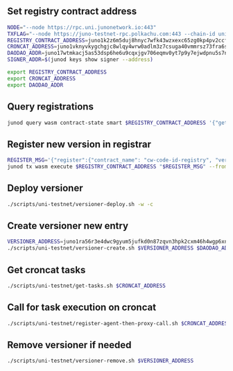 ## Set registry contract address

```bash
NODE="--node https://rpc.uni.junonetwork.io:443"
TXFLAG="--node https://juno-testnet-rpc.polkachu.com:443 --chain-id uni-5 --gas-prices 0.025ujunox --gas auto --gas-adjustment 1.3 --broadcast-mode block"
REGISTRY_CONTRACT_ADDRESS=juno1k2z6m5duj8hnyc7wfk43wzxexc65zg0kp4pv2ccf83y4fe533c3qynes6j
CRONCAT_ADDRESS=juno1vknyvkygchgjc8wlqy4wrw0adlm3z7csuga40vmmrsz73fra6sqqhewxc0
DAODAO_ADDR=juno17wtmkacj5as53dsp6he6u9cqxjgv706eqmv0yt7p9y7ejwdpnu5s7np2fr
SIGNER_ADDR=$(junod keys show signer --address)

export REGISTRY_CONTRACT_ADDRESS
export CRONCAT_ADDRESS
export DAODAO_ADDR
```

## Query registrations
```bash
junod query wasm contract-state smart $REGISTRY_CONTRACT_ADDRESS '{"get_registration":{"name": "cw-code-id-registry", "chain_id": "uni-5"}}' --node "https://rpc.uni.junonetwork.io:443"
```
## Register new version in registrar

```bash
REGISTER_MSG='{"register":{"contract_name": "cw-code-id-registry", "version": "0.1.1", "chain_id": "uni-5", "code_id": 1749, "checksum": "8608F8126D64B39C10433CB09481BA09299C208FF1A5E5B3DEAF9F1DEC6B2F2A"}}'
junod tx wasm execute $REGISTRY_CONTRACT_ADDRESS "$REGISTER_MSG" --from signer --node https://juno-testnet-rpc.polkachu.com:443 --chain-id uni-5 --gas-prices 0.025ujunox --gas auto --gas-adjustment 1.3 --broadcast-mode block -y
```
## Deploy versioner
```bash
./scripts/uni-testnet/versioner-deploy.sh -w -c
```

## Create versioner new entry

```bash
VERSIONER_ADDRESS=juno1ra56r3e4dwc9gyum5jufkd0n87zqvn3hpk2cxm46h4wgp6xnw3tsjxumzx
./scripts/uni-testnet/versioner-create.sh $VERSIONER_ADDRESS $DAODAO_ADDR
```
## Get croncat tasks

```bash
./scripts/uni-testnet/get-tasks.sh $CRONCAT_ADDRESS
```
## Call for task execution on croncat

```bash
./scripts/uni-testnet/register-agent-then-proxy-call.sh $CRONCAT_ADDRESS $SIGNER_ADDR
```

## Remove versioner if needed

```bash
./scripts/uni-testnet/versioner-remove.sh $VERSIONER_ADDRESS
```
